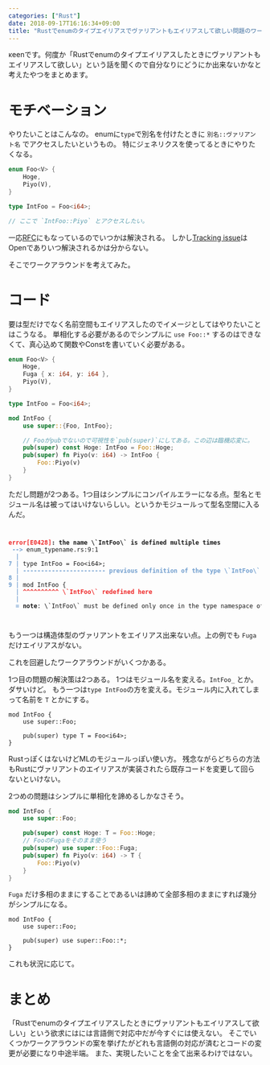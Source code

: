 ```yaml
---
categories: ["Rust"]
date: 2018-09-17T16:16:34+09:00
title: "Rustでenumのタイプエイリアスでヴァリアントもエイリアスして欲しい問題のワークアラウンドとか"
---
```

κeenです。何度か「Rustでenumのタイプエイリアスしたときにヴァリアントもエイリアスして欲しい」という話を聞くので自分なりにどうにか出来ないかなと考えたやつをまとめます。
<!--more-->

# モチベーション

やりたいことはこんなの。
enumに`type`で別名を付けたときに `別名::ヴァリアント名` でアクセスしたいというもの。
特にジェネリクスを使ってるときにやりたくなる。


```rust
enum Foo<V> {
    Hoge,
    Piyo(V),
}

type IntFoo = Foo<i64>;

// ここで `IntFoo::Piyo` とアクセスしたい。

```

一応[RFC](https://github.com/rust-lang/rfcs/blob/master/text/2338-type-alias-enum-variants.md)にもなっているのでいつかは解決される。
しかし[Tracking issue](https://github.com/rust-lang/rust/issues/49683)はOpenでありいつ解決されるかは分からない。

そこでワークアラウンドを考えてみた。

# コード
要は型だけでなく名前空間もエイリアスしたのでイメージとしてはやりたいことはこうなる。
単相化する必要があるのでシンプルに `use Foo::*` するのはできなくて、真心込めて関数やConstを書いていく必要がある。

```rust
enum Foo<V> {
    Hoge,
    Fuga { x: i64, y: i64 },
    Piyo(V),
}

type IntFoo = Foo<i64>;

mod IntFoo {
    use super::{Foo, IntFoo};

    // Fooがpubでないので可視性を`pub(super)`にしてある。この辺は臨機応変に。
    pub(super) const Hoge: IntFoo = Foo::Hoge;
    pub(super) fn Piyo(v: i64) -> IntFoo {
        Foo::Piyo(v)
    }
}
```


ただし問題が2つある。1つ目はシンプルにコンパイルエラーになる点。型名とモジュール名は被ってはいけないらしい。というかモジュールって型名空間に入るんだ。

<code class="nohighlight">
<pre><font color="#EF2929"><b>error[E0428]</b></font><b>: the name \`IntFoo\` is defined multiple times</b>
 <font color="#729FCF"><b>--&gt; </b></font>enum_typename.rs:9:1
  <font color="#729FCF"><b>|</b></font>
<font color="#729FCF"><b>7</b></font> <font color="#729FCF"><b>| </b></font>type IntFoo = Foo&lt;i64&gt;;
  <font color="#729FCF"><b>| -----------------------</b></font> <font color="#729FCF"><b>previous definition of the type \`IntFoo\` here</b></font>
<font color="#729FCF"><b>8</b></font> <font color="#729FCF"><b>| </b></font>
<font color="#729FCF"><b>9</b></font> <font color="#729FCF"><b>| </b></font>mod IntFoo {
  <font color="#729FCF"><b>| </b></font><font color="#EF2929"><b>^^^^^^^^^^</b></font> <font color="#EF2929"><b>\`IntFoo\` redefined here</b></font>
  <font color="#729FCF"><b>|</b></font>
  <font color="#729FCF"><b>= </b></font><b>note</b>: \`IntFoo\` must be defined only once in the type namespace of this module
</pre>
</code>

もう一つは構造体型のヴァリアントをエイリアス出来ない点。上の例でも `Fuga` だけエイリアスがない。


これを回避したワークアラウンドがいくつかある。

1つ目の問題の解決策は2つある。
1つはモジュール名を変える。`IntFoo_` とか。ダサいけど。
もう一つは`type IntFoo`の方を変える。モジュール内に入れてしまって名前を `T` とかにする。

```type
mod IntFoo {
    use super::Foo;

    pub(super) type T = Foo<i64>;
}
```

RustっぽくはないけどMLのモジュールっぽい使い方。
残念ながらどちらの方法もRustにヴァリアントのエイリアスが実装されたら既存コードを変更して回らないといけない。


2つめの問題はシンプルに単相化を諦めるしかなさそう。

```rust
mod IntFoo {
    use super::Foo;

    pub(super) const Hoge: T = Foo::Hoge;
    // FooのFugaをそのまま使う
    pub(super) use super::Foo::Fuga;
    pub(super) fn Piyo(v: i64) -> T {
        Foo::Piyo(v)
    }
}
```

`Fuga` だけ多相のままにすることであるいは諦めて全部多相のままにすれば幾分がシンプルになる。

```
mod IntFoo {
    use super::Foo;

    pub(super) use super::Foo::*;
}
```

これも状況に応じて。



# まとめ


「Rustでenumのタイプエイリアスしたときにヴァリアントもエイリアスして欲しい」という欲求にはには言語側で対応中だが今すぐには使えない。
そこでいくつかワークアラウンドの案を挙げたがどれも言語側の対応が済むとコードの変更が必要になり中途半端。
また、実現したいことを全て出来るわけではない。
